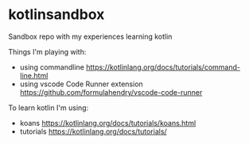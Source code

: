# kotlinsandbox
Sandbox repo with my experiences learning kotlin


Things I'm playing with: 
* using commandline https://kotlinlang.org/docs/tutorials/command-line.html
* using vscode Code Runner extension https://github.com/formulahendry/vscode-code-runner

To learn kotlin I'm using: 
* koans https://kotlinlang.org/docs/tutorials/koans.html
* tutorials https://kotlinlang.org/docs/tutorials/
